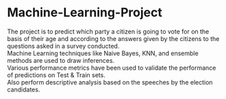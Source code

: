 # Machine-Learning-Project

The project is to predict which party a citizen is going to vote for on the basis of their age and according to the answers given by the citizens to the questions asked in a survey conducted.<br/>
Machine Learning techniques like Naive Bayes, KNN, and ensemble methods are used to draw inferences.<br/>
Various performance metrics have been used to validate the performance of predictions on Test & Train sets.<br/>
Also perform descriptive analysis based on the speeches by the election candidates.
